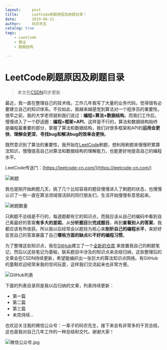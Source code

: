 ```yaml
---
layout:     post           
title:      LeetCode刷题原因及刷题目录！           
date:       2019-06-21
author:     码农先生
catalog: true
tags:
    - LeetCode
    - 算法
    - 数据结构

---
```


# LeetCode刷题原因及刷题目录

> 本文在[CSDN](https://blog.csdn.net/m0_37344350)同步更新

最近，我一直在整理自己的技术栈，工作几年我写了大量的业务代码，觉得很有必要建立自己的知识体系。不仅如此，我越来越感觉到算法对一个程序员的重要性。很早之前，我的大学老师就和我们说过：**编程=算法+数据结构**。而我们工作后，慢慢进入了一个舒适圈：**编程=框架+API**。这样是不行的，算法和数据结构始终是编程最重要的部分，掌握了算法和数据结构，我们对很多框架和API的**运用会更快**，**理解会更深**，**寻找bug和解决bug的效率会更快**。

既然意识到了算法的重要性，我开始在[LeetCode](https://leetcode-cn.com/)刷题，想利用刷题来慢慢积累算法知识，慢慢提高自己对算法和数据结构的理解能力，也能更好地提高自己的编程水平。

LeetCode传送门：[https://leetcode-cn.com/](https://leetcode-cn.com/)


![刷题](https://upload-images.jianshu.io/upload_images/15803937-a028653f8a249311?imageMogr2/auto-orient/strip%7CimageView2/2/w/1240)

 我也是刚开始刷题几天，挑了几个比较容易的题目慢慢进入了刷题的状态，也慢慢认识了一些一直在算法领域很活跃的同行朋友们，生活开始慢慢有意思起来。


![刷题数量](https://upload-images.jianshu.io/upload_images/15803937-687f3026765abd9d.png?imageMogr2/auto-orient/strip%7CimageView2/2/w/1240)

 只刷题不总结是不行的，每道题都有它的知识点，而我应该从自己的编码中看到自己离最好的答案**有多大的差距**。从**分析题目**到**完成题目**，再到**查看别人的答案**，我都应该有所收获。所以我以后经常会以题目为核心来**剖析自己的编程水平**，来好好反思自己的答案暴露了自己**哪些方面的缺点**和**不好的编程习惯**。

为了整理这些知识点，我在[GitHub](https://github.com/MiracleTaoTao/MyKnowledgeSystem)建立了一个[全新的仓库](https://github.com/MiracleTaoTao/MyKnowledgeSystem) 来放置我自己的刷题笔记，然后以这些笔记为基础，联系题目中涉及的知识点来总结归纳，这些整理后的文章会在CSDN持续更新，希望能编织出一张巨大的算法知识点网络。有GitHub的童鞋欢迎经常来我的空间玩耍，这样我们交流起来也非常方便。


![GitHub列表](https://upload-images.jianshu.io/upload_images/15803937-4df16457980aa391?imageMogr2/auto-orient/strip%7CimageView2/2/w/1240)

下面的列表目录将是我以后归纳的文章，列表持续更新：
- 第一篇
- 第二篇
- 第三篇
- 未完待续...

也欢迎关注我的微信公众号：一辈子的码农先生，接下来会有非常多的干货总结，这也是我对自己几年工作的一种总结和交代。谢谢大家！

![微信公众号.jpg](https://upload-images.jianshu.io/upload_images/15803937-1dbdad6fd03ec193.jpg?imageMogr2/auto-orient/strip%7CimageView2/2/w/1240)

